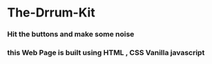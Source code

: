 # The-Drrum-Kit

### Hit the buttons and make some noise 

### this Web Page is built using HTML , CSS Vanilla javascript

